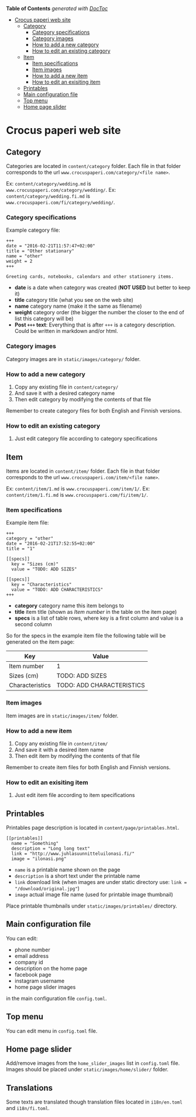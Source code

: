 <!-- START doctoc generated TOC please keep comment here to allow auto update -->
<!-- DON'T EDIT THIS SECTION, INSTEAD RE-RUN doctoc TO UPDATE -->
**Table of Contents**  *generated with [DocToc](https://github.com/thlorenz/doctoc)*

- [Crocus paperi web site](#crocus-paperi-web-site)
  - [Category](#category)
    - [Category specifications](#category-specifications)
    - [Category images](#category-images)
    - [How to add a new category](#how-to-add-a-new-category)
    - [How to edit an existing category](#how-to-edit-an-existing-category)
  - [Item](#item)
    - [Item specifications](#item-specifications)
    - [Item images](#item-images)
    - [How to add a new item](#how-to-add-a-new-item)
    - [How to edit an exisiting item](#how-to-edit-an-exisiting-item)
  - [Printables](#printables)
  - [Main configuration file](#main-configuration-file)
  - [Top menu](#top-menu)
  - [Home page slider](#home-page-slider)

<!-- END doctoc generated TOC please keep comment here to allow auto update -->

# Crocus paperi web site


## Category

Categories are located in `content/category` folder.
Each file in that folder corresponds to the url `www.crocuspaperi.com/category/<file name>`.

Ex: `content/category/wedding.md` is `www.crocuspaperi.com/category/wedding/`.
Ex: `content/category/wedding.fi.md` is `www.crocuspaperi.com/fi/category/wedding/`.

### Category specifications

Example category file:
```
+++
date = "2016-02-21T11:57:47+02:00"
title = "Other stationary"
name = "other"
weight = 2
+++

Greeting cards, notebooks, calendars and other stationery items.
```

* **date** is a date when category was created (**NOT USED** but better to keep it)
* **title** category title (what you see on the web site)
* **name** category name (make it the same as filename)
* **weight** category order (the bigger the number the closer to the end of list this category will be)
* **Post `+++` text**:
    Everything that is after `+++` is a category description.
    Could be written in markdown and/or html.

### Category images

Category images are in `static/images/category/` folder.

### How to add a new category

1. Copy any existing file in `content/category/`
2. And save it with a desired category name
3. Then edit category by modifying the contents of that file

Remember to create category files for both English and Finnish versions.

### How to edit an existing category

1. Just edit category file according to category specifications


## Item

Items are located in `content/item/` folder.
Each file in that folder corresponds to the url `www.crocuspaperi.com/item/<file name>`.

Ex: `content/item/1.md` is `www.crocuspaperi.com/item/1/`.
Ex: `content/item/1.fi.md` is `www.crocuspaperi.com/fi/item/1/`.

### Item specifications

Example item file:
```
+++
category = "other"
date = "2016-02-21T17:52:55+02:00"
title = "1"

[[specs]]
  key = "Sizes (cm)"
  value = "TODO: ADD SIZES"

[[specs]]
  key = "Characteristics"
  value = "TODO: ADD CHARACTERISTICS"
+++
```

* **category** category name this item belongs to
* **title** item title (shown as *Item number* in the table on the item page)
* **specs** is a list of table rows, where key is a first column and value is a second column

So for the specs in the example item file the following table will be generated on the item page:

| Key             | Value                     |
|-----------------|---------------------------|
| Item number     | 1                         |
| Sizes (cm)      | TODO: ADD SIZES           |
| Characteristics | TODO: ADD CHARACTERISTICS |

### Item images

Item images are in `static/images/item/` folder.

### How to add a new item

1. Copy any existing file in `content/item/`
2. And save it with a desired item name
3. Then edit item by modifying the contents of that file

Remember to create item files for both English and Finnish versions.

### How to edit an exisiting item

1. Just edit item file according to item specifications

## Printables

Printables page description is located in `content/page/printables.html`.

```
[[printables]]
  name = "Something"
  description = "Long long text"
  link = "http://www.juhlasuunnitteluilonasi.fi/"
  image = "ilonasi.png"
```

* `name` is a printable name shown on the page
* `description` is a short text under the printable name
* `link` download link (when images are under static directory use: `link = "/download/original.jpg"`)
* `image` actual image file name (used for printable image thumbnail)

Place printable thumbnails under `static/images/printables/` directory.


## Main configuration file

You can edit:

* phone number
* email address
* company id
* description on the home page
* facebook page
* instagram username
* home page slider images

in the main configuration file `config.toml`.


## Top menu

You can edit menu in `config.toml` file.


## Home page slider

Add/remove images from the `home_slider_images` list in `config.toml` file.
Images should be placed under `static/images/home/slider/` folder.


## Translations

Some texts are translated though translation files located in `i18n/en.toml`
and `i18n/fi.toml`.
